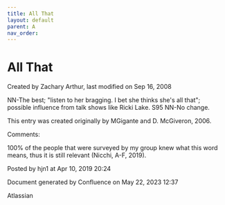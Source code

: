 ```yaml
---
title: All That
layout: default
parent: A
nav_order:
---
```


# All That

Created by  Zachary Arthur, last modified on Sep 16, 2008

NN-The best; &quot;listen to her bragging. I bet she thinks she's all that&quot;; possible influence from talk shows like Ricki Lake. S95 NN-No change. 

This entry was created originally by MGigante and D. McGiveron, 2006.

Comments:

100% of the people that were surveyed by my group knew what this word means, thus it is still relevant (Nicchi, A-F, 2019). 

Posted by hjn1 at Apr 10, 2019 20:24

Document generated by Confluence on May 22, 2023 12:37

Atlassian
